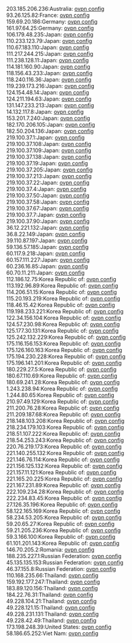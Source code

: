 203.185.206.236:Australia: [ovpn config](vpn/203_185_206_236.ovpn)  
93.26.125.82:France: [ovpn config](vpn/93_26_125_82.ovpn)  
159.69.20.186:Germany: [ovpn config](vpn/159_69_20_186.ovpn)  
161.97.64.25:Germany: [ovpn config](vpn/161_97_64_25.ovpn)  
106.179.48.235:Japan: [ovpn config](vpn/106_179_48_235.ovpn)  
110.233.123.79:Japan: [ovpn config](vpn/110_233_123_79.ovpn)  
110.67.183.110:Japan: [ovpn config](vpn/110_67_183_110.ovpn)  
111.217.244.215:Japan: [ovpn config](vpn/111_217_244_215.ovpn)  
111.238.128.11:Japan: [ovpn config](vpn/111_238_128_11.ovpn)  
114.181.160.90:Japan: [ovpn config](vpn/114_181_160_90.ovpn)  
118.156.43.233:Japan: [ovpn config](vpn/118_156_43_233.ovpn)  
118.240.116.36:Japan: [ovpn config](vpn/118_240_116_36.ovpn)  
119.239.173.216:Japan: [ovpn config](vpn/119_239_173_216.ovpn)  
124.154.48.14:Japan: [ovpn config](vpn/124_154_48_14.ovpn)  
124.211.194.63:Japan: [ovpn config](vpn/124_211_194_63.ovpn)  
131.147.233.213:Japan: [ovpn config](vpn/131_147_233_213.ovpn)  
14.132.117.8:Japan: [ovpn config](vpn/14_132_117_8.ovpn)  
153.201.7.240:Japan: [ovpn config](vpn/153_201_7_240.ovpn)  
182.170.206.105:Japan: [ovpn config](vpn/182_170_206_105.ovpn)  
182.50.204.136:Japan: [ovpn config](vpn/182_50_204_136.ovpn)  
219.100.37.1:Japan: [ovpn config](vpn/219_100_37_1.ovpn)  
219.100.37.108:Japan: [ovpn config](vpn/219_100_37_108.ovpn)  
219.100.37.109:Japan: [ovpn config](vpn/219_100_37_109.ovpn)  
219.100.37.138:Japan: [ovpn config](vpn/219_100_37_138.ovpn)  
219.100.37.19:Japan: [ovpn config](vpn/219_100_37_19.ovpn)  
219.100.37.205:Japan: [ovpn config](vpn/219_100_37_205.ovpn)  
219.100.37.213:Japan: [ovpn config](vpn/219_100_37_213.ovpn)  
219.100.37.22:Japan: [ovpn config](vpn/219_100_37_22.ovpn)  
219.100.37.4:Japan: [ovpn config](vpn/219_100_37_4.ovpn)  
219.100.37.50:Japan: [ovpn config](vpn/219_100_37_50.ovpn)  
219.100.37.58:Japan: [ovpn config](vpn/219_100_37_58.ovpn)  
219.100.37.67:Japan: [ovpn config](vpn/219_100_37_67.ovpn)  
219.100.37.7:Japan: [ovpn config](vpn/219_100_37_7.ovpn)  
219.100.37.90:Japan: [ovpn config](vpn/219_100_37_90.ovpn)  
36.12.221.132:Japan: [ovpn config](vpn/36_12_221_132.ovpn)  
36.8.22.149:Japan: [ovpn config](vpn/36_8_22_149.ovpn)  
39.110.87.197:Japan: [ovpn config](vpn/39_110_87_197.ovpn)  
59.136.57.185:Japan: [ovpn config](vpn/59_136_57_185.ovpn)  
60.117.9.218:Japan: [ovpn config](vpn/60_117_9_218.ovpn)  
60.157.111.227:Japan: [ovpn config](vpn/60_157_111_227.ovpn)  
60.236.16.85:Japan: [ovpn config](vpn/60_236_16_85.ovpn)  
60.70.11.211:Japan: [ovpn config](vpn/60_70_11_211.ovpn)  
112.186.12.75:Korea Republic of: [ovpn config](vpn/112_186_12_75.ovpn)  
113.192.96.89:Korea Republic of: [ovpn config](vpn/113_192_96_89.ovpn)  
114.206.51.15:Korea Republic of: [ovpn config](vpn/114_206_51_15.ovpn)  
115.20.193.219:Korea Republic of: [ovpn config](vpn/115_20_193_219.ovpn)  
118.46.15.42:Korea Republic of: [ovpn config](vpn/118_46_15_42.ovpn)  
119.198.233.221:Korea Republic of: [ovpn config](vpn/119_198_233_221.ovpn)  
122.34.156.104:Korea Republic of: [ovpn config](vpn/122_34_156_104.ovpn)  
124.57.230.98:Korea Republic of: [ovpn config](vpn/124_57_230_98.ovpn)  
125.177.30.131:Korea Republic of: [ovpn config](vpn/125_177_30_131.ovpn)  
125.242.132.229:Korea Republic of: [ovpn config](vpn/125_242_132_229.ovpn)  
175.116.156.153:Korea Republic of: [ovpn config](vpn/175_116_156_153.ovpn)  
175.126.160.163:Korea Republic of: [ovpn config](vpn/175_126_160_163.ovpn)  
175.194.230.228:Korea Republic of: [ovpn config](vpn/175_194_230_228.ovpn)  
175.196.141.201:Korea Republic of: [ovpn config](vpn/175_196_141_201.ovpn)  
180.229.27.5:Korea Republic of: [ovpn config](vpn/180_229_27_5.ovpn)  
180.67.110.69:Korea Republic of: [ovpn config](vpn/180_67_110_69.ovpn)  
180.69.241.28:Korea Republic of: [ovpn config](vpn/180_69_241_28.ovpn)  
1.243.238.94:Korea Republic of: [ovpn config](vpn/1_243_238_94.ovpn)  
1.244.80.65:Korea Republic of: [ovpn config](vpn/1_244_80_65.ovpn)  
210.97.49.129:Korea Republic of: [ovpn config](vpn/210_97_49_129.ovpn)  
211.200.76.28:Korea Republic of: [ovpn config](vpn/211_200_76_28.ovpn)  
211.209.187.68:Korea Republic of: [ovpn config](vpn/211_209_187_68.ovpn)  
218.148.103.208:Korea Republic of: [ovpn config](vpn/218_148_103_208.ovpn)  
218.234.179.103:Korea Republic of: [ovpn config](vpn/218_234_179_103.ovpn)  
218.51.107.222:Korea Republic of: [ovpn config](vpn/218_51_107_222.ovpn)  
218.54.253.243:Korea Republic of: [ovpn config](vpn/218_54_253_243.ovpn)  
220.76.219.173:Korea Republic of: [ovpn config](vpn/220_76_219_173.ovpn)  
221.140.255.132:Korea Republic of: [ovpn config](vpn/221_140_255_132.ovpn)  
221.146.76.114:Korea Republic of: [ovpn config](vpn/221_146_76_114.ovpn)  
221.156.125.132:Korea Republic of: [ovpn config](vpn/221_156_125_132.ovpn)  
221.157.11.121:Korea Republic of: [ovpn config](vpn/221_157_11_121.ovpn)  
221.165.20.225:Korea Republic of: [ovpn config](vpn/221_165_20_225.ovpn)  
221.167.231.89:Korea Republic of: [ovpn config](vpn/221_167_231_89.ovpn)  
222.109.234.28:Korea Republic of: [ovpn config](vpn/222_109_234_28.ovpn)  
222.234.83.45:Korea Republic of: [ovpn config](vpn/222_234_83_45.ovpn)  
27.126.35.196:Korea Republic of: [ovpn config](vpn/27_126_35_196.ovpn)  
58.122.165.169:Korea Republic of: [ovpn config](vpn/58_122_165_169.ovpn)  
58.234.53.205:Korea Republic of: [ovpn config](vpn/58_234_53_205.ovpn)  
59.20.65.27:Korea Republic of: [ovpn config](vpn/59_20_65_27.ovpn)  
59.21.205.236:Korea Republic of: [ovpn config](vpn/59_21_205_236.ovpn)  
59.3.166.100:Korea Republic of: [ovpn config](vpn/59_3_166_100.ovpn)  
61.101.201.143:Korea Republic of: [ovpn config](vpn/61_101_201_143.ovpn)  
146.70.205.2:Romania: [ovpn config](vpn/146_70_205_2.ovpn)  
188.235.227.1:Russian Federation: [ovpn config](vpn/188_235_227_1.ovpn)  
45.135.135.153:Russian Federation: [ovpn config](vpn/45_135_135_153.ovpn)  
46.37.155.8:Russian Federation: [ovpn config](vpn/46_37_155_8.ovpn)  
110.168.235.66:Thailand: [ovpn config](vpn/110_168_235_66.ovpn)  
159.192.177.247:Thailand: [ovpn config](vpn/159_192_177_247.ovpn)  
183.89.120.156:Thailand: [ovpn config](vpn/183_89_120_156.ovpn)  
184.22.76.31:Thailand: [ovpn config](vpn/184_22_76_31.ovpn)  
49.228.104.21:Thailand: [ovpn config](vpn/49_228_104_21.ovpn)  
49.228.121.15:Thailand: [ovpn config](vpn/49_228_121_15.ovpn)  
49.228.231.131:Thailand: [ovpn config](vpn/49_228_231_131.ovpn)  
49.228.42.49:Thailand: [ovpn config](vpn/49_228_42_49.ovpn)  
173.198.248.39:United States: [ovpn config](vpn/173_198_248_39.ovpn)  
58.186.65.252:Viet Nam: [ovpn config](vpn/58_186_65_252.ovpn)  
